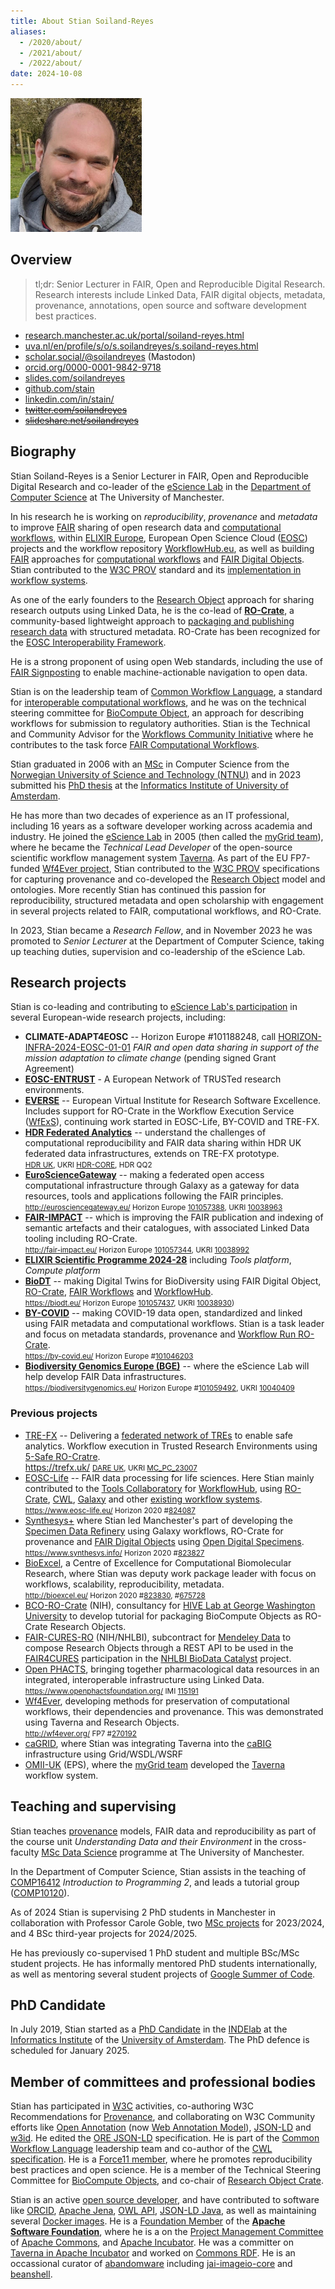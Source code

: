 ```yaml
---
title: About Stian Soiland-Reyes
aliases:
  - /2020/about/
  - /2021/about/
  - /2022/about/
date: 2024-10-08
---
```



<a href="2023-stian-skjegg.jpeg"><img src="2023-stian-skjegg.jpeg" 
	style="width: auto; height: auto; max-height: 50%; max-width: 15em; min-width: 5em;" 
	width="628" height="640" 
	alt="Photo of Stian with beard" 
	title="Stian in Puebla, Mexico, 2023" /></a>


## Overview

> tl;dr: Senior Lecturer in FAIR, Open and Reproducible Digital Research. Research interests include Linked Data, FAIR digital objects, metadata, provenance, annotations, open source and software development best practices.

* <a rel="me" href="https://www.research.manchester.ac.uk/portal/soiland-reyes.html">research.manchester.ac.uk/portal/soiland-reyes.html</a>
* <a rel="me" href="https://www.uva.nl/en/profile/s/o/s.soilandreyes/s.soiland-reyes.html">uva.nl/en/profile/s/o/s.soilandreyes/s.soiland-reyes.html</a>
* <a rel="me" href="https://scholar.social/@soilandreyes">scholar.social/@soilandreyes</a> (Mastodon)
* <a rel="me" href="https://orcid.org/0000-0001-9842-9718">orcid.org/0000-0001-9842-9718</a>
* [slides.com/soilandreyes](https://slides.com/soilandreyes)
* [github.com/stain](https://github.com/stain)
* [linkedin.com/in/stain/](https://www.linkedin.com/in/stain/)
* ~~[twitter.com/soilandreyes](https://twitter.com/soilandreyes)~~
* ~~[slideshare.net/soilandreyes](https://www.slideshare.net/soilandreyes)~~

## Biography

Stian Soiland-Reyes is a Senior Lecturer in FAIR, Open and Reproducible Digital Research and co-leader of the [eScience Lab](https://esciencelab.org.uk/ "eScience Lab at The University of Manchester") in the [Department of Computer Science](https://www.cs.manchester.ac.uk/) at The University of Manchester. 

In his research he is working on _reproducibility_, _provenance_ and _metadata_ to improve [FAIR](https://www.go-fair.org/fair-principles/ "FAIR principles") sharing of open research data and [computational workflows](https://doi.org/10.1162/dint_a_00033), within [ELIXIR Europe](https://elixir-europe.org/), European Open Science Cloud ([EOSC](https://ec.europa.eu/info/research-and-innovation/strategy/goals-research-and-innovation-policy/open-science/european-open-science-cloud-eosc_en)) projects and the workflow repository [WorkflowHub.eu](https://workflowhub.eu/), as well as building [FAIR](https://www.go-fair.org/fair-principles/) approaches for [computational workflows](https://workflows.community/groups/fair/) and [FAIR Digital Objects](https://fairdo.org/). Stian contributed to the [W3C PROV](https://www.w3.org/TR/prov-overview/) standard and its [implementation in workflow systems](https://doi.org/10.1093/gigascience/giz095 "Sharing interoperable workflow provenance: A review of best practices and their practical application in CWLProv"). 

As one of the early founders to the [Research Object](https://www.researchobject.org/) approach for sharing research outputs using Linked Data, he is the co-lead of [**RO-Crate**](https://www.researchobject.org/ro-crate/), a community-based lightweight approach to [packaging and publishing research data](https://www.researchobject.org/2021-packaging-research-artefacts-with-ro-crate/) with structured metadata. RO-Crate has been recognized for the [EOSC Interoperability Framework](https://doi.org/10.5281/zenodo.10843882).

He is a strong proponent of using open Web standards, including the use of [FAIR Signposting](https://signposting.org/FAIR/) to enable machine-actionable navigation to open data. 

Stian is on the leadership team of [Common Workflow Language](https://www.commonwl.org/), a standard for [interoperable computational workflows](/2022/phd/methods-included/), and he was on the technical steering committee for [BioCompute Object](https://www.biocomputeobject.org/), an approach for describing workflows for submission to regulatory authorities. Stian is the Technical and Community Advisor for the [Workflows Community Initiative](https://workflows.community/) where he contributes to the task force [FAIR Computational Workflows](https://workflows.community/groups/fair/). 

Stian graduated in 2006 with an [MSc](https://doi.org/11250/251073) in Computer Science from the [Norwegian University of Science and Technology (NTNU)](https://www.ntnu.no/) and in 2023 submitted his [PhD thesis](../phd/) at the [Informatics Institute of University of Amsterdam](https://ivi.uva.nl/). 

He has more than two decades of experience as an IT professional, including 16 years as a software developer working across academia and industry. He joined the [eScience Lab](https://esciencelab.org.uk/ "eScience Lab") in 2005 (then called the [myGrid team](http://www.mygrid.org.uk/)), where he became the _Technical Lead Developer_ of the open-source scientific workflow management system [Taverna](http://taverna.incubator.apache.org/). As part of the EU FP7-funded [Wf4Ever project](/2020/archive/wf4ever/), Stian contributed to the [W3C PROV](https://www.w3.org/TR/prov-overview/ "W3C PROV-Overview") specifications for capturing provenance and co-developed the [Research Object](http://www.researchobject.org/) model and ontologies.  More recently Stian has continued this passion for reproducibility, structured metadata and open scholarship with engagement in several projects related to FAIR, computational workflows, and RO-Crate. 

In 2023, Stian became a _Research Fellow_, and in November 2023 he was promoted to _Senior Lecturer_ at the Department of Computer Science, taking up teaching duties, supervision and co-leadership of the eScience Lab.


## Research projects

Stian is co-leading and contributing to [eScience Lab's participation](https://esciencelab.org.uk/projects/) in several European-wide research projects, including:

* **CLIMATE-ADAPT4EOSC** -- Horizon Europe #101188248, call [HORIZON-INFRA-2024-EOSC-01-01](https://ec.europa.eu/info/funding-tenders/opportunities/portal/screen/opportunities/topic-details/horizon-infra-2024-eosc-01-01) _FAIR and open data sharing in support of the mission adaptation to climate change_ (pending signed Grant Agreement)
* **[EOSC-ENTRUST](https://esciencelab.org.uk/projects/eosc-entrust/)**  - A European Network of TRUSTed research environments.
* **[EVERSE](https://esciencelab.org.uk/projects/everse/)** -- European Virtual Institute for Research Software Excellence.  Includes support for RO-Crate in the Workflow Execution Service ([WfExS](https://github.com/inab/WfExS-backend)), continuing work started in EOSC-Life, BY-COVID and TRE-FX.
* [**HDR Federated Analytics**](https://esciencelab.org.uk/projects/federated-analytics/) -- understand the challenges of computational reproducibility and FAIR data sharing within HDR UK federated data infrastructures, extends on TRE-FX prototype.  
  <small>[HDR UK](https://www.hdruk.ac.uk/), UKRI [HDR-CORE](https://gtr.ukri.org/projects?ref=HDR-CORE), HDR QQ2</small>
* **[EuroScienceGateway](https://esciencelab.org.uk/projects/eurosciencegateway/)** -- making a federated open access computational infrastructure through Galaxy as a gateway for data resources, tools and applications following the FAIR principles.  
  <small><http://eurosciencegateway.eu/> Horizon Europe [101057388](https://doi.org/10.3030/101057388), UKRI [10038963](https://gtr.ukri.org/projects?ref=10038963)</small>
* **[FAIR-IMPACT](https://esciencelab.org.uk/projects/fair-impact/)** -- which is improving the FAIR publication and indexing of semantic artefacts and their catalogues, with associated Linked Data tooling including RO-Crate.  
  <small><http://fair-impact.eu/> Horizon Europe [101057344](https://doi.org/10.3030/101057344), UKRI [10038992](https://gtr.ukri.org/projects?ref=10038992)</small>
* [**ELIXIR Scientific Programme 2024-28**](https://elixir-europe.org/sites/default/files/documents/elixir-programme-24-28-full.pdf) including _Tools platform_, _Compute platform_
* **[BioDT](https://esciencelab.org.uk/projects/biodt/)** -- making Digital Twins for BioDiversity using FAIR Digital Object, [RO-Crate](https://www.researchobject.org/ro-crate/), [FAIR Workflows](https://workflows.community/groups/fair/) and [WorkflowHub](https://workflowhub.eu/).  
  <small><https://biodt.eu/> Horizon Europe [101057437](https://doi.org/10.3030/101057437), UKRI [10038930](https://gtr.ukri.org/projects?ref=10038930))</small>
* **[BY-COVID](https://esciencelab.org.uk/projects/by-covid/)** -- making COVID-19 data open, standardized and linked using FAIR metadata and computational workflows. Stian is a task leader and focus on metadata standards, provenance and [Workflow Run RO-Crate](https://www.researchobject.org/workflow-run-crate/).  
  <small><https://by-covid.eu/> Horizon Europe #[101046203](https://doi.org/10.3030/101046203)</small>
* **[Biodiversity Genomics Europe (BGE)](https://esciencelab.org.uk/projects/biodiversitygenomics/)** -- where the eScience Lab will help develop FAIR Data infrastructures.  
  <small><https://biodiversitygenomics.eu/> Horizon Europe #[101059492](https://doi.org/10.3030/101059492), UKRI [10040409](https://gtr.ukri.org/projects?ref=10040409)</small>


### Previous projects

* [TRE-FX](https://esciencelab.org.uk/projects/tre-fx/) -- Delivering a [federated network of TREs](https://doi.org/10.5281/zenodo.10055354) to enable safe analytics. Workflow execution in Trusted Research Environments using [5-Safe RO-Cratre](https://trefx.uk/5s-crate/).  
  https://trefx.uk/ <small>[DARE UK](https://dareuk.org.uk/), UKRI [MC_PC_23007](https://gtr.ukri.org/projects?ref=MC_PC_23007)</small>
* [EOSC-Life](https://esciencelab.org.uk/projects/eosclife/) -- FAIR data processing for life sciences. Here Stian mainly contributed to the [Tools Collaboratory](https://www.eosc-life.eu/tools-workflows/) for [WorkflowHub](https://workflowhub.eu/), using [RO-Crate](https://www.researchobject.org/ro-crate/), [CWL](https://www.commonwl.org/), [Galaxy](https://galaxyproject.org/) and other [existing workflow systems](https://s.apache.org/existing-workflow-systems).  
  <small><https://www.eosc-life.eu/> Horizon 2020 #[824087](https://doi.org/10.3030/824087)</small>
* [Synthesys+](https://esciencelab.org.uk/projects/synthesys/)  where Stian led Manchester's part of developing the [Specimen Data Refinery](/2022/phd/specimen-data-refinery/) using Galaxy workflows, RO-Crate for provenance and [FAIR Digital Objects](/2022/phd/incrementally-building-fdos/) using [Open Digital Specimens](https://github.com/DiSSCo/openDS).  
  <small><https://www.synthesys.info/> Horizon 2020 #[823827](https://doi.org/10.3030/823827)</small>
* [BioExcel](https://esciencelab.org.uk/projects/bioexcel/), a Centre of Excellence for Computational Biomolecular Research, where Stian was deputy work package leader with focus on workflows, scalability, reproducibility, metadata.  
  <small><http://bioexcel.eu/> Horizon 2020 #[823830](https://doi.org/10.3030/823830), #[675728](https://doi.org/10.3030/675728)</small>
* [BCO-RO-Crate](https://biocompute-objects.github.io/bco-ro-crate) (NIH), consultancy for [HIVE Lab at George Washington University](https://hive.biochemistry.gwu.edu/) to develop tutorial for packaging BioCompute Objects as RO-Crate Research Objects.
* [FAIR-CURES-RO](https://esciencelab.org.uk/projects/ro-composer/) (NIH/NHLBI), subcontract for [Mendeley Data](https://data.mendeley.com/) to compose Research Objects through a REST API to be used in the [FAIR4CURES](https://www.elsevier.com/about/press-releases/archive/science-and-technology/elsevier-and-seven-bridges-receive-nih-data-commons-grant-for-biomedical-data-analysis) participation in the [NHLBI BioData Catalyst](https://biodatacatalyst.nhlbi.nih.gov/) project.
* [Open PHACTS](https://esciencelab.org.uk/projects/openphacts/), bringing together pharmacological data resources in an integrated, interoperable infrastructure using Linked Data.  
  <small><https://www.openphactsfoundation.org/> IMI [115191](https://cordis.europa.eu/project/id/115191)</small>
* [Wf4Ever](/2020/archive/wf4ever/), developing methods for preservation of computational workflows, their dependencies and provenance. This was demonstrated using Taverna and Research Objects.  
  <small><http://wf4ever.org/> FP7 #[270192](https://doi.org/10.3030/270192)</small>
* [caGRID](https://esciencelab.org.uk/projects/cagrid/), where Stian was integrating Taverna into the [caBIG](https://en.wikipedia.org/wiki/CaBIG) infrastructure using Grid/WSDL/WSRF
* [OMII-UK](https://web.archive.org/web/20070717065359/http://omii.ac.uk/) (EPS), where the [myGrid team](https://esciencelab.org.uk/about/#history) developed the [Taverna](https://en.wikipedia.org/wiki/Apache_Taverna) workflow system.

## Teaching and supervising

Stian teaches [provenance](/2022/prov/) models, FAIR data and reproducibility as part of the course unit _Understanding Data and their Environment_ in the cross-faculty [MSc Data Science](https://www.manchester.ac.uk/study/masters/courses/list/11552/msc-data-science-computer-science-data-informatics/) programme at The University of Manchester.

In the Department of Computer Science, Stian assists in the teaching of [COMP16412](https://portal.manchester.ac.uk/uPortal/p/course-unit-info.ctf1/max/render.uP?pP_action=viewCUDetails&pP_location=/CourseUnitPublishing/CourseUnitDataFiles/COMP/039761COMP164122023-08-011V14.xml) _Introduction to Programming 2_, and leads a tutorial group ([COMP10120](https://portal.manchester.ac.uk/uPortal/p/course-unit-info.ctf1/max/render.uP?pP_action=viewCUDetails&pP_location=/CourseUnitPublishing/CourseUnitDataFiles/COMP/020952COMP101202023-08-011V14.xml)).

As of 2024 Stian is supervising 2 PhD students in Manchester in collaboration with Professor Carole Goble, two [MSc projects](/2023/comp66090/) for 2023/2024, and 4 BSc third-year projects for 2024/2025.  

He has previously co-supervised 1 PhD student and multiple BSc/MSc student projects. He has informally mentored PhD students internationally, as well as mentoring several student projects of [Google Summer of Code](https://summerofcode.withgoogle.com/).


## PhD Candidate

In July 2019, Stian started as a [PhD Candidate](/phd/) in the [INDElab](https://indelab.org/) at the [Informatics Institute](http://ivi.uva.nl/) of the [University of Amsterdam](http://uva.nl/). The PhD defence is scheduled for January 2025.


## Member of committees and professional bodies

Stian has participated in [W3C](http://www.w3.org/) activities, co-authoring W3C Recommendations for [Provenance](http://www.w3.org/TR/prov-o/), and collaborating on W3C Community efforts like [Open Annotation](http://www.openannotation.org/spec/core/) (now [Web Annotation Model](https://www.w3.org/TR/annotation-model/)), [JSON-LD](http://json-ld.org/) and [w3id](https://w3id.org/). He edited the [ORE JSON-LD](http://www.openarchives.org/ore/0.9/jsonld) specification. He is part of the [Common Workflow Language](http://www.commonwl.org/) leadership team and co-author of the [CWL specification](http://www.commonwl.org/v1.0/). He is a [Force11 member](https://www.force11.org/users/stian-soiland-reyes), where he promotes reproducibility best practices and open science. He is a member of the Technical Steering Committee for [BioCompute Objects](http://biocomputeobject.org/), and co-chair of [Research Object Crate](http://researchobject.org/ro-crate/).

Stian is an active [open source developer](https://github.com/stain), and have contributed to software like [ORCID](https://github.com/ORCID/ORCID-Source), [Apache Jena](http://jena.apache.org/), [OWL API](https://github.com/owlcs/owlapi), [JSON-LD Java](https://github.com/jsonld-java/jsonld-java), as well as maintaining several [Docker images](https://hub.docker.com/u/stain/).  He is a [Foundation Member](https://www.apache.org/foundation/members) of the **[Apache Software Foundation](http://apache.org/)**, where he is a on the [Project Management Committee](https://www.apache.org/dev/pmc.html) of [Apache Commons](http://commons.apache.org/),  and [Apache Incubator](http://incubator.apache.org/). He was a committer on [Taverna in Apache Incubator](https://incubator.apache.org/projects/taverna.html) and worked on [Commons RDF](http://commons.apache.org/proper/commons-rdf/). He is an occassional curator of [abandomware](https://en.wikipedia.org/wiki/Abandonware) including [jai-imageio-core](https://github.com/jai-imageio/jai-imageio-core) and [beanshell](https://github.com/beanshell/beanshell).


